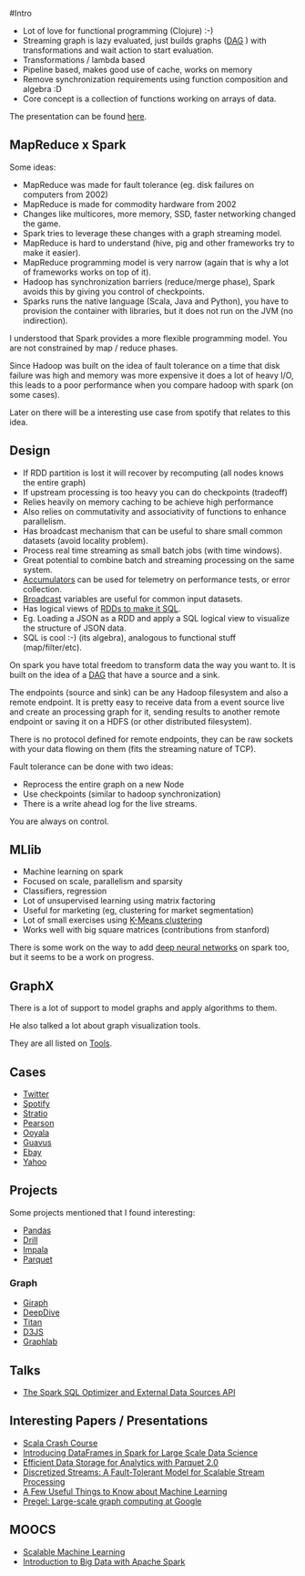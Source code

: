 #Intro

* Lot of love for functional programming (Clojure) :-)
* Streaming graph is lazy evaluated, just builds graphs ([DAG](http://en.wikipedia.org/wiki/Directed_acyclic_graph) )
  with transformations and wait action to start evaluation.
* Transformations / lambda based
* Pipeline based, makes good use of cache, works on memory
* Remove synchronization requirements using function composition and algebra :D
* Core concept is a collection of functions working on arrays of data.

The presentation can be found [here](http://training.databricks.com/workshop/sparkcamp.pdf).


## MapReduce x Spark


Some ideas:

* MapReduce was made for fault tolerance (eg. disk failures on computers from 2002)
* MapReduce is made for commodity hardware from 2002
* Changes like multicores, more memory, SSD, faster networking changed the game.
* Spark tries to leverage these changes with a graph streaming model.
* MapReduce is hard to understand (hive, pig and other frameworks try to make it easier).
* MapReduce programming model is very narrow (again that is why a lot of frameworks works on top of it).
* Hadoop has synchronization barriers (reduce/merge phase), Spark avoids this by giving you control of checkpoints.
* Sparks runs the native language (Scala, Java and Python), 
  you have to provision the container with libraries, but it does not run on the JVM (no indirection).

I understood that Spark provides a more flexible programming model. You are not constrained
by map / reduce phases.

Since Hadoop was built on the idea of fault tolerance on a time that disk failure was high and memory was more
expensive it does a lot of heavy I/O, this leads to a poor performance when you compare hadoop with spark
(on some cases).

Later on there will be a interesting use case from spotify that relates to this idea.


## Design 

* If RDD partition is lost it will recover by recomputing (all nodes knows the entire graph)
* If upstream processing is too heavy you can do checkpoints (tradeoff)
* Relies heavily on memory caching to be achieve high performance
* Also relies on commutativity and associativity of functions to enhance parallelism.
* Has broadcast mechanism that can be useful to share small common datasets (avoid locality problem).
* Process real time streaming as small batch jobs (with time windows).
* Great potential to combine batch and streaming processing on the same system.
* [Accumulators](http://spark.apache.org/docs/1.2.1/programming-guide.html#accumulators) can be used for telemetry on performance tests, or error collection.
* [Broadcast](http://spark.apache.org/docs/1.2.1/programming-guide.html#broadcast-variables) variables are useful for common input datasets.
* Has logical views of [RDDs to make it SQL](http://spark.apache.org/docs/latest/sql-programming-guide.html).
* Eg. Loading a JSON as a RDD and apply a SQL logical view to visualize the structure of JSON data.
* SQL is cool :-) (its algebra), analogous to functional stuff (map/filter/etc).

On spark you have total freedom to transform data the way you want to. It is built on the idea of a
[DAG](http://en.wikipedia.org/wiki/Directed_acyclic_graph) that have a source and a sink.

The endpoints (source and sink) can be any Hadoop filesystem and also a remote endpoint.
It is pretty easy to receive data from a event source live and create an processing graph for it, sending
results to another remote endpoint or saving it on a HDFS (or other distributed filesystem).

There is no protocol defined for remote endpoints, they can be raw sockets with your data flowing on them
(fits the streaming nature of TCP).

Fault tolerance can be done with two ideas:

* Reprocess the entire graph on a new Node
* Use checkpoints (similar to hadoop synchronization)
* There is a write ahead log for the live streams.

You are always on control.


## MLlib

* Machine learning on spark
* Focused on scale, parallelism and sparsity
* Classifiers, regression
* Lot of unsupervised learning using matrix factoring
* Useful for marketing (eg, clustering for market segmentation)
* Lot of small exercises using [K-Means clustering](http://en.wikipedia.org/wiki/K-means_clustering)
* Works well with big square matrices (contributions from stanford)

There is some work on the way to add [deep neural networks](http://deepmind.com/) 
on spark too, but it seems to be a work on progress.


## GraphX

There is a lot of support to model graphs and apply algorithms to them.

He also talked a lot about graph visualization tools.

They are all listed on [Tools](#graphs).


## Cases

* [Twitter](http://www.slideshare.net/krishflix/seattle-spark-meetup-spark-at-twitter)
* [Spotify](http://www.slideshare.net/MrChrisJohnson/collaborative-filtering-with-spark)
* [Stratio](http://spark-summit.org/2014/talk/stratio-streaming-a-new-approach-to-spark-streaming)
* [Pearson](https://databricks.com/blog/2014/12/08/pearson-uses-spark-streaming-for-next-generation-adaptive-learning-platform.html)
* [Ooyala](http://spark-summit.org/2014/talk/productionizing-a-247-spark-streaming-service-on-yarn)
* [Guavus](https://databricks.com/blog/2014/09/25/guavus-embeds-apache-spark-into-its-operational-intelligence-platform-deployed-at-the-worlds-largest-telcos.html)
* [Ebay](http://www.ebaytechblog.com/2014/05/28/using-spark-to-ignite-data-analytics/)
* [Yahoo](http://spark-summit.org/talk/feng-hadoop-and-spark-join-forces-at-yahoo/)


## Projects

Some projects mentioned that I found interesting:

* [Pandas](http://pandas.pydata.org/)
* [Drill](http://drill.apache.org/)
* [Impala](http://impala.io/)
* [Parquet](http://parquet.incubator.apache.org/)


### Graph

* [Giraph](http://giraph.apache.org/)
* [DeepDive](http://deepdive.stanford.edu/)
* [Titan](http://thinkaurelius.github.io/titan/)
* [D3JS](http://d3js.org/)
* [Graphlab](https://dato.com/products/create/open_source.html)


## Talks

* [The Spark SQL Optimizer and External Data Sources API](http://youtu.be/GQSNJAzxOr8)


## Interesting Papers / Presentations

* [Scala Crash Course](http://lintool.github.io/SparkTutorial/slides/day1_Scala_crash_course.pdf)
* [Introducing DataFrames in Spark for Large Scale Data Science](https://databricks.com/blog/2015/02/17/introducing-dataframes-in-spark-for-large-scale-data-science.html)
* [Efficient Data Storage for Analytics with Parquet 2.0](http://www.slideshare.net/julienledem/th-210pledem)
* [Discretized Streams: A Fault-Tolerant Model for Scalable Stream Processing](http://www.eecs.berkeley.edu/Pubs/TechRpts/2012/EECS-2012-259.pdf)
* [A Few Useful Things to Know about Machine Learning](http://homes.cs.washington.edu/~pedrod/papers/cacm12.pdf)
* [Pregel: Large-scale graph computing at Google](http://googleresearch.blogspot.com.br/2009/06/large-scale-graph-computing-at-google.html)


## MOOCS

* [Scalable Machine Learning](https://www.edx.org/course/scalable-machine-learning-uc-berkeleyx-cs190-1x#.VRb_g-nd_0o)
* [Introduction to Big Data with Apache Spark](https://www.edx.org/course/introduction-big-data-apache-spark-uc-berkeleyx-cs100-1x#.VRb_fend_0o)
